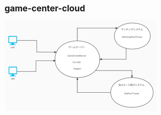 # game-center-cloud
![avatar](https://github.com/tatsutei6/game-center-cloud/blob/main/system-architect.jpg)

